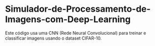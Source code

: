 # Simulador-de-Processamento-de-Imagens-com-Deep-Learning
Este código usa uma CNN (Rede Neural Convolucional) para treinar e classificar imagens usando o dataset CIFAR-10.
